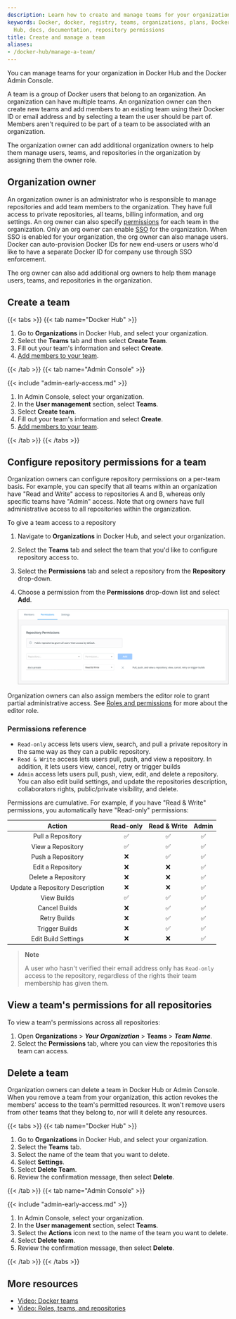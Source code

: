 ```yaml
---
description: Learn how to create and manage teams for your organization
keywords: Docker, docker, registry, teams, organizations, plans, Dockerfile, Docker
  Hub, docs, documentation, repository permissions
title: Create and manage a team
aliases:
- /docker-hub/manage-a-team/
---
```


You can manage teams for your organization in Docker Hub and the Docker Admin Console.

A team is a group of Docker users that belong to an organization. An
organization can have multiple teams. An
organization owner can then create new teams and add members to an existing team
using their Docker ID or email address and by selecting a team the user should be part of. Members aren't required to be part of a team to be associated with an organization.

The organization owner can add additional organization owners to help them manage users, teams, and repositories in the organization by assigning them the owner role.

## Organization owner

An organization owner is an administrator who is responsible to manage
repositories and add team members to the organization. They have full access to
private repositories, all teams, billing information, and org settings. An org
owner can also specify [permissions](#permissions-reference) for each team in
the organization. Only an org owner can enable [SSO](../../security/for-admins/single-sign-on/_index.md)
for
the organization. When SSO is enabled for your organization, the org owner can
also manage users. Docker can auto-provision Docker IDs for new end-users or
users who'd like to have a separate Docker ID for company use through SSO
enforcement.

The org owner can also add additional org owners to help them manage users, teams, and repositories in the organization.

## Create a team

{{< tabs >}}
{{< tab name="Docker Hub" >}}

1. Go to **Organizations** in Docker Hub, and select your organization.
2. Select the **Teams** tab and then select **Create Team**.
3. Fill out your team's information and select **Create**.
4. [Add members to your team](members.md#add-a-member-to-a-team).

{{< /tab >}}
{{< tab name="Admin Console" >}}

{{< include "admin-early-access.md" >}}

1. In Admin Console, select your organization.
2. In the **User management** section, select **Teams**.
3. Select **Create team**.
4. Fill out your team's information and select **Create**.
5. [Add members to your team](members.md#add-a-member-to-a-team).

{{< /tab >}}
{{< /tabs >}}

## Configure repository permissions for a team

Organization owners can configure repository permissions on a per-team basis.
For example, you can specify that all teams within an organization have "Read and
Write" access to repositories A and B, whereas only specific teams have "Admin"
access. Note that org owners have full administrative access to all repositories within the organization.

To give a team access to a repository

1. Navigate to **Organizations** in Docker Hub, and select your organization.
2. Select the **Teams** tab and select the team that you'd like to configure repository access to.
3. Select the **Permissions** tab and select a repository from the
   **Repository** drop-down.
4. Choose a permission from the **Permissions** drop-down list and select
   **Add**.

    ![Team Repo Permissions](../images/team-repo-permission.png)

Organization owners can also assign members the editor role to grant partial administrative access. See [Roles and permissions](../../security/for-admins/roles-and-permissions.md) for more about the editor role.

### Permissions reference

- `Read-only` access lets users view, search, and pull a private repository in the same way as they can a public repository.
- `Read & Write` access lets users pull, push, and view a repository. In addition, it lets users view, cancel, retry or trigger builds
- `Admin` access lets users pull, push, view, edit, and delete a
  repository. You can also edit build settings, and update the repositories description, collaborators rights, public/private visibility, and delete.

Permissions are cumulative. For example, if you have "Read & Write" permissions,
you automatically have "Read-only" permissions:

| Action | Read-only | Read & Write | Admin |
|:------------------:|:---------:|:------------:|:-----:|
| Pull a Repository | ✅ | ✅ | ✅ |
| View a Repository | ✅ | ✅ | ✅ |
| Push a Repository | ❌ | ✅ | ✅ |
| Edit a Repository | ❌ | ❌ | ✅ |
| Delete a Repository | ❌ | ❌ | ✅ |
| Update a Repository Description | ❌ | ❌ | ✅ |
| View Builds | ✅ | ✅ | ✅ |
| Cancel Builds | ❌ | ✅ | ✅ |
| Retry Builds | ❌ | ✅ | ✅ |
| Trigger Builds | ❌ | ✅ | ✅ |
| Edit Build Settings | ❌ | ❌ | ✅ |

> **Note**
>
> A user who hasn't verified their email address only has
> `Read-only` access to the repository, regardless of the rights their team
> membership has given them.

## View a team's permissions for all repositories

To view a team's permissions across all repositories:

1. Open **Organizations** > **_Your Organization_** > **Teams** > **_Team Name_**.
2. Select the **Permissions** tab, where you can view the repositories this team can access.

## Delete a team

Organization owners can delete a team in Docker Hub or Admin Console. When you remove a team from your organization, this action revokes the members' access to the team's permitted resources. It won't remove users from other teams that they belong to, nor will it delete any resources.

{{< tabs >}}
{{< tab name="Docker Hub" >}}

1. Go to **Organizations** in Docker Hub, and select your organization.
2. Select the **Teams** tab.
3. Select the name of the team that you want to delete.
4. Select **Settings**.
5. Select **Delete Team**.
6. Review the confirmation message, then select **Delete**.

{{< /tab >}}
{{< tab name="Admin Console" >}}

{{< include "admin-early-access.md" >}}

1. In Admin Console, select your organization.
2. In the **User management** section, select **Teams**.
3. Select the **Actions** icon next to the name of the team you want to delete.
4. Select **Delete team**.
5. Review the confirmation message, then select **Delete**.

{{< /tab >}}
{{< /tabs >}}

## More resources

- [Video: Docker teams](https://youtu.be/WKlT1O-4Du8?feature=shared&t=348)
- [Video: Roles, teams, and repositories](https://youtu.be/WKlT1O-4Du8?feature=shared&t=435)
